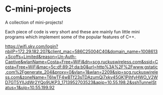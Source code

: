 # C-mini-projects
A collection of mini-projects!

Each piece of code is very short and these are mainly fun little mini programs which implement some of the popular features of C++. 

https://wifi.sky.com/login?nbiIP=172.29.182.207&client_mac=586C25004C40&domain_name=1008613+Scoffs+Limited&reason=Un-Auth-Captive&wlanName=Costa+Free+WiFi&dn=scg.ruckuswireless.com&ssid=Costa+Free+WiFi&mac=5c:df:89:2f:da:b0&url=http%3A%2F%2Fwww.gstatic.com%2Fgenerate_204&proxy=0&vlan=1&wlan=2209&sip=scg.ruckuswireless.com&zoneName=T6IwTF4wBTf23sTDAzumQi7xkv45GK1PjhfyHWO_V2WD7GT5YIIJdWr2YQo9UKP3_1713952703523&apip=10.55.198.2&sshTunnelStatus=1&uip=10.55.199.92
